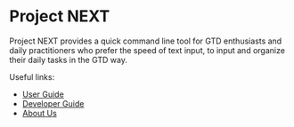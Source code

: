 # Project NEXT

Project NEXT provides a quick command line tool for GTD enthusiasts and daily practitioners who prefer the speed of text input,
to input and organize their daily tasks in the GTD way.

Useful links:
* [User Guide](UserGuide.md)
* [Developer Guide](DeveloperGuide.md)
* [About Us](AboutUs.md)
